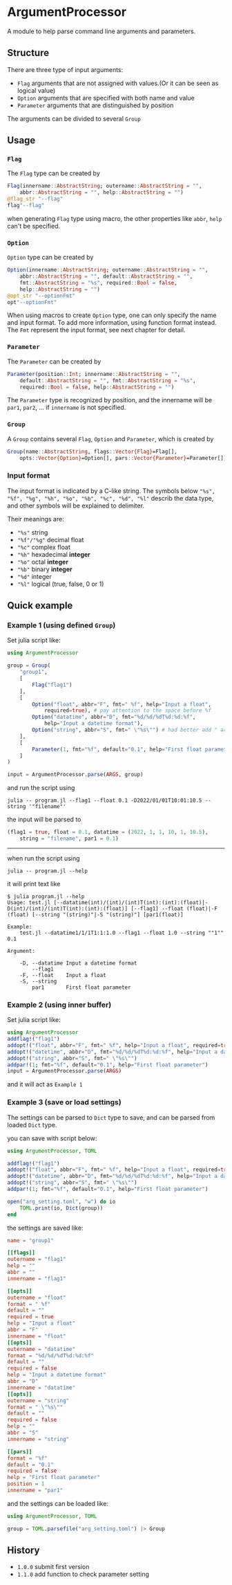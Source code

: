 # ArgumentProcessor

A module to help parse command line arguments and parameters.

## Structure

There are three type of input arguments:

- `Flag` arguments that are not assigned with values.(Or it can be seen as logical value)
- `Option` arguments that are specified with both name and value
- `Parameter` arguments that are distinguished by position

The arguments can be divided to several `Group`

## Usage

### `Flag`

The `Flag` type can be created by

```julia
Flag(innername::AbstractString; outername::AbstractString = "",
    abbr::AbstractString = "", help::AbstractString = "")
@flag_str "--flag"
flag"--flag"
```

when generating `Flag` type using macro, the other properties like `abbr`, `help` can't be specified.

### `Option`

`Option` type can be created by

```julia
Option(innername::AbstractString; outername::AbstractString = "",
    abbr::AbstractString = "", default::AbstractString = "",
    fmt::AbstractString = "%s", required::Bool = false,
    help::AbstractString = "")
@opt_str "--optionFmt"
opt"--optionFmt"
```

When using macros to create `Option` type, one can only specify the name and input format. To add more information,
using function format instead. The `Fmt` represent the input format, see next chapter for detail.

### `Parameter`

The `Parameter` can be created by

```julia
Parameter(position::Int; innername::AbstractString = "",
    default::AbstractString = "", fmt::AbstractString = "%s",
    required::Bool = false, help::AbstractString = "")
```

The `Parameter` type is recognized by position, and the innername will be `par1`, `par2`, ...
if `innername` is not specified.

### `Group`

A `Group` contains several `Flag`, `Option` and `Parameter`, which is created by

```julia
Group(name::AbstractString, flags::Vector{Flag}=Flag[],
    opts::Vector{Option}=Option[], pars::Vector{Parameter}=Parameter[])
```

### Input format

The input format is indicated by a C-like string.
The symbols below
`"%s", "%f", "%g", "%h", "%o", "%b", "%c", "%d", "%l"`
describ the data type, and other symbols will be explained to delimiter.

Their meanings are:

- `"%s"`        string
- `"%f"/"%g"`   decimal float
- `"%c"`        complex float
- `"%h"`        hexadecimal **integer**
- `"%o"`        octal **integer**
- `"%b"`        binary **integer**
- `"%d"`        integer
- `"%l"`        logical (true, false, 0 or 1)


## Quick example

### Example 1 (using defined `Group`)

Set julia script like:

```julia
using ArgumentProcessor

group = Group(
    "group1",
    [
        Flag("flag1")
    ],
    [
        Option("float", abbr="F", fmt=" %f", help="Input a float",
            required=true), # pay attention to the space before %f
        Option("datatime", abbr="D", fmt="%d/%d/%dT%d:%d:%f",
            help="Input a datetime format"),
        Option("string", abbr="S", fmt=" \"%s\"") # had better add " around the string
    ],
    [
        Parameter(1, fmt="%f", default="0.1", help="First float parameter")
    ]
)

input = ArgumentProcessor.parse(ARGS, group)
```

and run the script using

```shell
julia -- program.jl --flag1 --float 0.1 -D2022/01/01T10:01:10.5 --string '"filename"'
```

the input will be parsed to

```julia
(flag1 = true, float = 0.1, datatime = (2022, 1, 1, 10, 1, 10.5),
    string = "filename", par1 = 0.1)
```

---

when run the script using

```shell
julia -- program.jl --help
```

it will print text like

```shell
$ julia program.jl --help
Usage: test.jl [--datatime(int)/(int)/(int)T(int):(int):(float)|-D(int)/(int)/(int)T(int):(int):(float)] [--flag1] --float (float)|-F (float) [--string "(string)"|-S "(string)"] [par1(float)]

Example:
    test.jl --datatime1/1/1T1:1:1.0 --flag1 --float 1.0 --string ""1"" 0.1

Argument:

    -D, --datatime Input a datetime format
        --flag1
    -F, --float    Input a float
    -S, --string
        par1       First float parameter
```

### Example 2 (using inner buffer)

Set julia script like:

```julia
using ArgumentProcessor
addflag!("flag1")
addopt!("float", abbr="F", fmt=" %f", help="Input a float", required=true)
addopt!("datetime", abbr="D", fmt="%d/%d/%dT%d:%d:%f", help="Input a datetime format")
addopt!("string", abbr="S", fmt=" \"%s\"")
addpar!(1; fmt="%f", default="0.1", help="First float parameter")
input = ArgumentProcessor.parse(ARGS)
```

and it will act as `Example 1`

### Example 3 (save or load settings)

The settings can be parsed to `Dict` type to save,
and can be parsed from loaded `Dict` type.

you can save with script below:

```julia
using ArgumentProcessor, TOML

addflag!("flag1")
addopt!("float", abbr="F", fmt=" %f", help="Input a float", required=true)
addopt!("datetime", abbr="D", fmt="%d/%d/%dT%d:%d:%f", help="Input a datetime format")
addopt!("string", abbr="S", fmt=" \"%s\"")
addpar!(1; fmt="%f", default="0.1", help="First float parameter")

open("arg_setting.toml", "w") do io
    TOML.print(io, Dict(group))
end
```

the settings are saved like:

```toml
name = "group1"

[[flags]]
outername = "flag1"
help = ""
abbr = ""
innername = "flag1"

[[opts]]
outername = "float"
format = " %f"
default = ""
required = true
help = "Input a float"
abbr = "F"
innername = "float"
[[opts]]
outername = "datatime"
format = "%d/%d/%dT%d:%d:%f"
default = ""
required = false
help = "Input a datetime format"
abbr = "D"
innername = "datatime"
[[opts]]
outername = "string"
format = " \"%s\""
default = ""
required = false
help = ""
abbr = "S"
innername = "string"

[[pars]]
format = "%f"
default = "0.1"
required = false
help = "First float parameter"
position = 1
innername = "par1"
```

and the settings can be loaded like:

```julia
using ArgumentProcessor, TOML

group = TOML.parsefile("arg_setting.toml") |> Group
```

## History

- `1.0.0` submit first version
- `1.1.0` add function to check parameter setting
